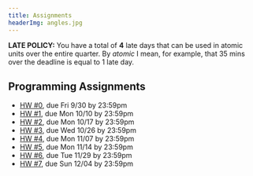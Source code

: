 ```yaml
---
title: Assignments
headerImg: angles.jpg 
---
```


**LATE POLICY:** You have a total of **4** late days that can be used in
atomic units over the entire quarter. By *atomic* I mean, for example, that
35 mins over the deadline is equal to 1 late day.

## Programming Assignments

- [HW #0][hw0-git], due Fri 9/30   by 23:59pm
- [HW #1][hw1-git], due Mon 10/10  by 23:59pm
- [HW #2][hw2-git], due Mon 10/17  by 23:59pm
- [HW #3][hw3-git], due Wed 10/26  by 23:59pm
- [HW #4][hw4-git], due Mon 11/07  by 23:59pm
- [HW #5][hw5-git], due Mon 11/14  by 23:59pm
- [HW #6][hw6-git], due Tue 11/29  by 23:59pm
- [HW #7][hw7-git], due Sun 12/04  by 23:59pm



<!-- 

## Sample Exam Questions

- [SHW #1](static/shw1.html),
  [SHW #2](static/shw2.html),
  [SHW #3](static/shw3.html),
  [SHW #4](static/shw4.html).
- [Sample 1](static/practice/sample-questions1-scala.txt),
  [Sample 2](static/practice/sample-questions2.html)
- [Midterm Wi 12](static/practice/midterm-wi12.pdf),
  [Midterm Sp 12](static/practice/midterm-sp12.pdf),
  [Midterm Sp 14](static/practice/midterm-sp14.pdf),
  [Midterm Sp 15](static/practice/midterm-sp15.pdf).
- [Final 05](static/practice/sample-final05.pdf),
  [Final 06](static/practice/sample-final06.pdf),
  [Final 07](static/practice/sample-final07.pdf),
  [Final W11](static/practice/final-wi11.pdf),
  [Final Fa 11](static/practice/final-fa11.pdf),
  [Final Fa 12](static/practice/final-fa12.pdf),
  [Final Sp 12](static/practice/final-sp12.pdf),
  [Final Sp 14](static/practice/final-sp14.pdf).
- [Partial Solution Key](homeworks/solutions.html)

-->

[hw0-git]: https://github.com/ucsd-cse131/00-warmup
[hw1-git]: https://github.com/ucsd-cse131/01-adder
[hw2-git]: https://github.com/ucsd-cse131/02-boa
[hw3-git]: https://github.com/ucsd-cse131/03-cobra
[hw4-git]: https://github.com/ucsd-cse131/04-diamondback
[hw5-git]: https://github.com/ucsd-cse131/05-egg-eater
[hw6-git]: https://github.com/ucsd-cse131/06-fer-de-lance
[hw7-git]: https://github.com/ucsd-cse131/07-garter

